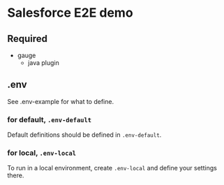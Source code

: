 # Salesforce E2E demo

## Required

- gauge
  - java plugin

## .env

See .env-example for what to define.

### for default, `.env-default`

Default definitions should be defined in `.env-default`.

### for local, `.env-local`

To run in a local environment,
create `.env-local` and define your settings there.